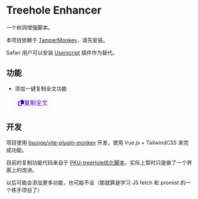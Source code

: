 # Treehole Enhancer

一个树洞增强脚本。

本项目依赖于 [TamperMonkey](https://chrome.google.com/webstore/detail/tampermonkey/dhdgffkkebhmkfjojejmpbldmpobfkfo)，请先安装。

Safari 用户可以安装 [Userscript](https://apps.apple.com/cn/app/userscripts/id1463298887) 插件作为替代。

## 功能

* 添加一键复制全文功能

  ![image-20230603130801183](./README.assets/image-20230603130801183.png)

## 开发

项目使用 [lisonge/vite-plugin-monkey](https://github.com/lisonge/vite-plugin-monkey) 开发，使用 Vue.js + TailwindCSS 来完成功能。

目前的复制功能代码来自于 [PKU-treeHole优化脚本](https://greasyfork.org/zh-CN/scripts/464053-pku-treehole%E4%BC%98%E5%8C%96%E8%84%9A%E6%9C%AC)，实际上暂时只是做了一个界面上的改进。

以后可能会添加更多功能，也可能不会（那就算是学习 JS fetch 和 promist 的一个练手项目了）